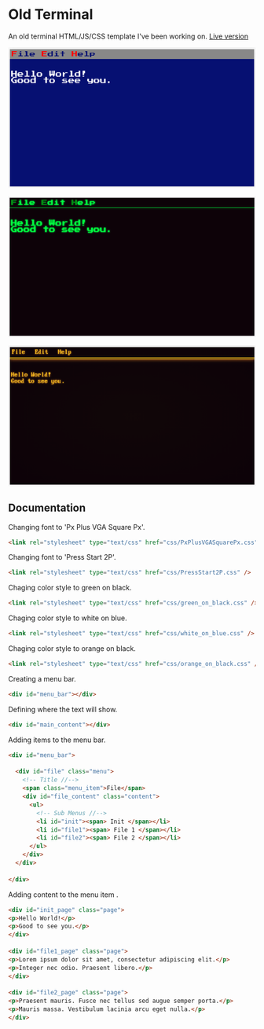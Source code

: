 # Old Terminal

An old terminal HTML/JS/CSS template I've been working on. [Live version](https://victorribeiro.com/oldTerminal)

![white_on_blue](screenshot.png)

![green_on_black](screenshot2.png)

![orange_on_black](screenshot3.png)

## Documentation

Changing font to 'Px Plus VGA Square Px'.
```html
<link rel="stylesheet" type="text/css" href="css/PxPlusVGASquarePx.css" />
```

Changing font to 'Press Start 2P'.
```html
<link rel="stylesheet" type="text/css" href="css/PressStart2P.css" />
```

Chaging color style to green on black.
```html
<link rel="stylesheet" type="text/css" href="css/green_on_black.css" />
```

Chaging color style to white on blue.
```html
<link rel="stylesheet" type="text/css" href="css/white_on_blue.css" />
```

Chaging color style to orange on black.
```html
<link rel="stylesheet" type="text/css" href="css/orange_on_black.css" />
```

Creating a menu bar.
```html
<div id="menu_bar"></div>
```

Defining where the text will show.
```html
<div id="main_content"></div>
```

Adding items to the menu bar.
```html
<div id="menu_bar">
  
  <div id="file" class="menu">
    <!-- Title //-->
    <span class="menu_item">File</span> 
    <div id="file_content" class="content">
      <ul>
        <!-- Sub Menus //-->
        <li id="init"><span> Init </span></li> 
        <li id="file1"><span> File 1 </span></li>
        <li id="file2"><span> File 2 </span></li>
      </ul>
    </div>
  </div>
  
</div>
```

Adding content to the menu item .
```html
<div id="init_page" class="page">
<p>Hello World!</p>
<p>Good to see you.</p>
</div>

<div id="file1_page" class="page">
<p>Lorem ipsum dolor sit amet, consectetur adipiscing elit.</p>
<p>Integer nec odio. Praesent libero.</p>
</div>

<div id="file2_page" class="page">
<p>Praesent mauris. Fusce nec tellus sed augue semper porta.</p>
<p>Mauris massa. Vestibulum lacinia arcu eget nulla.</p>
</div>
```
